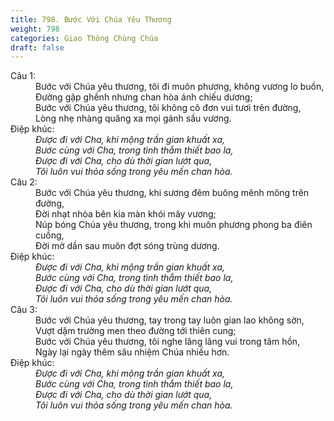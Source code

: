 ```yaml
---
title: 798. Bước Với Chúa Yêu Thương
weight: 798
categories: Giao Thông Chùng Chúa
draft: false
---
```

<dl><dt>Câu 1:</dt><dd data-verse="1">Bước với Chúa yêu thương, tôi đi muôn phương, không vương lo buồn, <br/>Đường gập ghềnh nhưng chan hòa ánh chiếu dương; <br/>Bước với Chúa yêu thương, tôi không cô đơn vui tươi trên đường, <br/>Lòng nhẹ nhàng quăng xa mọi gánh sầu vương. </dd><dt>Điệp khúc:</dt><dd data-chorus="1"><em>Được đi với Cha, khi mộng trần gian khuất xa, <br/>Bước cùng với Cha, trong tình thắm thiết bao la, <br/>Được đi với Cha, cho dù thời gian lướt qua, <br/>Tôi luôn vui thỏa sống trong yêu mến chan hòa. </em></dd><dt>Câu 2:</dt><dd data-verse="2">Bước với Chúa yêu thương, khi sương đêm buông mênh mông trên đường, <br/>Đời nhạt nhòa bên kia màn khói mây vương; <br/>Núp bóng Chúa yêu thương, trong khi muôn phương phong ba điên cuồng, <br/>Đời mờ dần sau muôn đợt sóng trùng dương. </dd><dt>Điệp khúc:</dt><dd data-chorus="1"><em>Được đi với Cha, khi mộng trần gian khuất xa, <br/>Bước cùng với Cha, trong tình thắm thiết bao la, <br/>Được đi với Cha, cho dù thời gian lướt qua, <br/>Tôi luôn vui thỏa sống trong yêu mến chan hòa. </em></dd><dt>Câu 3:</dt><dd data-verse="3">Bước với Chúa yêu thương, tay trong tay luôn gian lao không sờn, <br/>Vượt dặm trường men theo đường tới thiên cung; <br/>Bước với Chúa yêu thương, tôi nghe lâng lâng vui trong tâm hồn, <br/>Ngày lại ngày thêm sâu nhiệm Chúa nhiều hơn. </dd><dt>Điệp khúc:</dt><dd data-chorus="1"><em>Được đi với Cha, khi mộng trần gian khuất xa, <br/>Bước cùng với Cha, trong tình thắm thiết bao la, <br/>Được đi với Cha, cho dù thời gian lướt qua, <br/>Tôi luôn vui thỏa sống trong yêu mến chan hòa. </em></dd></dl>